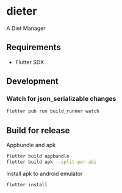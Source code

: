 # dieter

A Diet Manager

## Requirements

- Flutter SDK

## Development

### Watch for json_serializable changes

```bash
flutter pub run build_runner watch
```

## Build for release

Appbundle and apk

```bash
flutter build appbundle
flutter build apk --split-per-abi
```

Install apk to android emulator

```bash
flutter install
```

